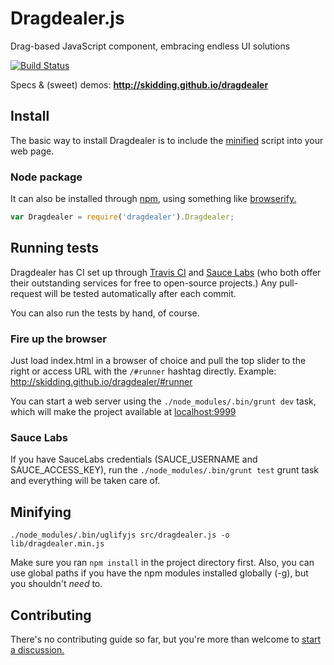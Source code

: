 Dragdealer.js
===
Drag-based JavaScript component, embracing endless UI solutions

[![Build Status](https://travis-ci.org/skidding/dragdealer.png?branch=master)](https://travis-ci.org/skidding/dragdealer)

Specs & (sweet) demos: __http://skidding.github.io/dragdealer__

## Install

The basic way to install Dragdealer is to include the [minified](https://raw.github.com/skidding/dragdealer/master/lib/dragdealer.min.js)
script into your web page.

### Node package

It can also be installed through [npm](https://www.npmjs.org/package/dragdealer),
using something like [browserify.](https://github.com/substack/node-browserify)

```js
var Dragdealer = require('dragdealer').Dragdealer;
```

## Running tests

Dragdealer has CI set up through [Travis CI](https://travis-ci.org) and [Sauce Labs](https://saucelabs.com) (who both offer their outstanding services for free to open-source projects.) Any pull-request will be tested automatically after each commit.

You can also run the tests by hand, of course.

### Fire up the browser

Just load index.html in a browser of choice and pull the top slider to the right or access URL with the `/#runner` hashtag directly. Example: http://skidding.github.io/dragdealer/#runner

You can start a web server using the `./node_modules/.bin/grunt dev` task, which will make the project available at [localhost:9999](http://localhost:9999)

### Sauce Labs

If you have SauceLabs credentials (SAUCE_USERNAME and SAUCE_ACCESS_KEY), run the `./node_modules/.bin/grunt test` grunt task and everything will be taken care of.

## Minifying

`./node_modules/.bin/uglifyjs src/dragdealer.js -o lib/dragdealer.min.js`

Make sure you ran `npm install` in the project directory first. Also, you can use global paths if you have the npm modules installed globally (-g), but you shouldn't _need_ to.

## Contributing

There's no contributing guide so far, but you're more than welcome to [start a discussion.](https://github.com/skidding/dragdealer/issues)
